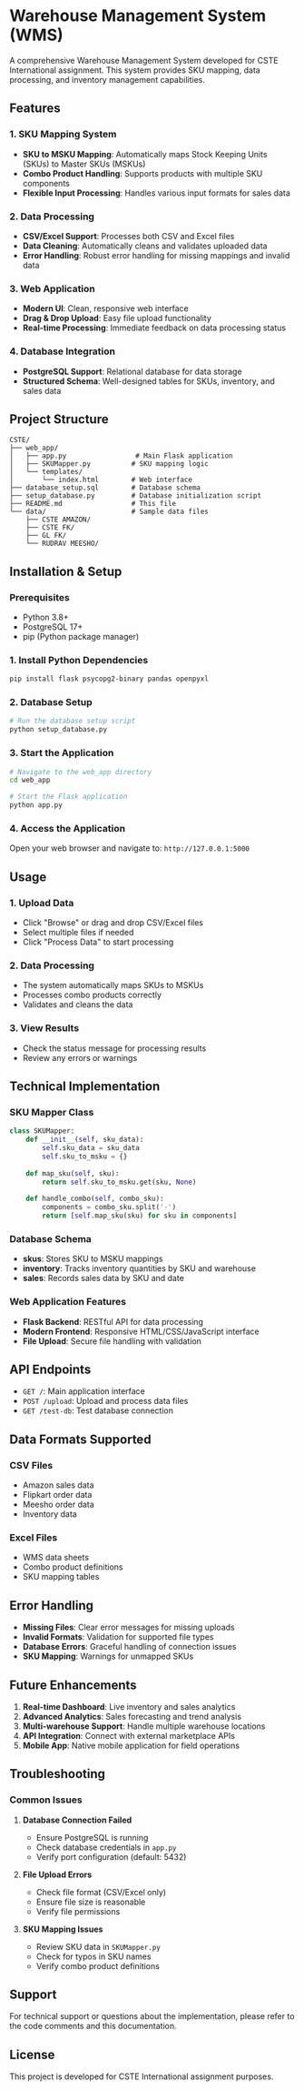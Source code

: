 # Warehouse Management System (WMS)

A comprehensive Warehouse Management System developed for CSTE International assignment. This system provides SKU mapping, data processing, and inventory management capabilities.

## Features

### 1. SKU Mapping System
- **SKU to MSKU Mapping**: Automatically maps Stock Keeping Units (SKUs) to Master SKUs (MSKUs)
- **Combo Product Handling**: Supports products with multiple SKU components
- **Flexible Input Processing**: Handles various input formats for sales data

### 2. Data Processing
- **CSV/Excel Support**: Processes both CSV and Excel files
- **Data Cleaning**: Automatically cleans and validates uploaded data
- **Error Handling**: Robust error handling for missing mappings and invalid data

### 3. Web Application
- **Modern UI**: Clean, responsive web interface
- **Drag & Drop Upload**: Easy file upload functionality
- **Real-time Processing**: Immediate feedback on data processing status

### 4. Database Integration
- **PostgreSQL Support**: Relational database for data storage
- **Structured Schema**: Well-designed tables for SKUs, inventory, and sales data

## Project Structure

```
CSTE/
├── web_app/
│   ├── app.py                 # Main Flask application
│   ├── SKUMapper.py          # SKU mapping logic
│   └── templates/
│       └── index.html        # Web interface
├── database_setup.sql        # Database schema
├── setup_database.py         # Database initialization script
├── README.md                 # This file
└── data/                     # Sample data files
    ├── CSTE AMAZON/
    ├── CSTE FK/
    ├── GL FK/
    └── RUDRAV MEESHO/
```

## Installation & Setup

### Prerequisites
- Python 3.8+
- PostgreSQL 17+
- pip (Python package manager)

### 1. Install Python Dependencies
```bash
pip install flask psycopg2-binary pandas openpyxl
```

### 2. Database Setup
```bash
# Run the database setup script
python setup_database.py
```

### 3. Start the Application
```bash
# Navigate to the web_app directory
cd web_app

# Start the Flask application
python app.py
```

### 4. Access the Application
Open your web browser and navigate to: `http://127.0.0.1:5000`

## Usage

### 1. Upload Data
- Click "Browse" or drag and drop CSV/Excel files
- Select multiple files if needed
- Click "Process Data" to start processing

### 2. Data Processing
- The system automatically maps SKUs to MSKUs
- Processes combo products correctly
- Validates and cleans the data

### 3. View Results
- Check the status message for processing results
- Review any errors or warnings

## Technical Implementation

### SKU Mapper Class
```python
class SKUMapper:
    def __init__(self, sku_data):
        self.sku_data = sku_data
        self.sku_to_msku = {}
    
    def map_sku(self, sku):
        return self.sku_to_msku.get(sku, None)
    
    def handle_combo(self, combo_sku):
        components = combo_sku.split('-')
        return [self.map_sku(sku) for sku in components]
```

### Database Schema
- **skus**: Stores SKU to MSKU mappings
- **inventory**: Tracks inventory quantities by SKU and warehouse
- **sales**: Records sales data by SKU and date

### Web Application Features
- **Flask Backend**: RESTful API for data processing
- **Modern Frontend**: Responsive HTML/CSS/JavaScript interface
- **File Upload**: Secure file handling with validation

## API Endpoints

- `GET /`: Main application interface
- `POST /upload`: Upload and process data files
- `GET /test-db`: Test database connection

## Data Formats Supported

### CSV Files
- Amazon sales data
- Flipkart order data
- Meesho order data
- Inventory data

### Excel Files
- WMS data sheets
- Combo product definitions
- SKU mapping tables

## Error Handling

- **Missing Files**: Clear error messages for missing uploads
- **Invalid Formats**: Validation for supported file types
- **Database Errors**: Graceful handling of connection issues
- **SKU Mapping**: Warnings for unmapped SKUs

## Future Enhancements

1. **Real-time Dashboard**: Live inventory and sales analytics
2. **Advanced Analytics**: Sales forecasting and trend analysis
3. **Multi-warehouse Support**: Handle multiple warehouse locations
4. **API Integration**: Connect with external marketplace APIs
5. **Mobile App**: Native mobile application for field operations

## Troubleshooting

### Common Issues

1. **Database Connection Failed**
   - Ensure PostgreSQL is running
   - Check database credentials in `app.py`
   - Verify port configuration (default: 5432)

2. **File Upload Errors**
   - Check file format (CSV/Excel only)
   - Ensure file size is reasonable
   - Verify file permissions

3. **SKU Mapping Issues**
   - Review SKU data in `SKUMapper.py`
   - Check for typos in SKU names
   - Verify combo product definitions

## Support

For technical support or questions about the implementation, please refer to the code comments and this documentation.

## License

This project is developed for CSTE International assignment purposes. 